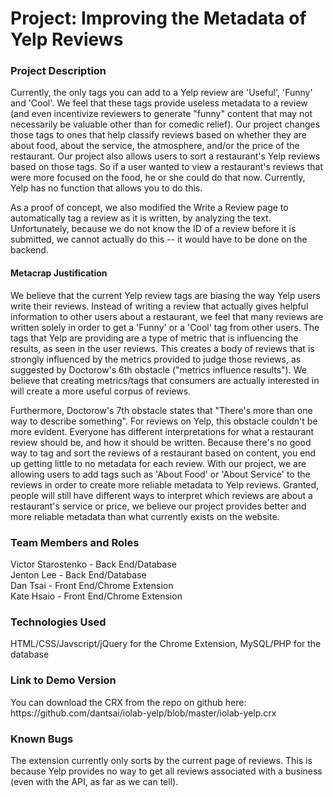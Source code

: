<h1>Project: Improving the Metadata of Yelp Reviews</h1>

<h3>Project Description</h3>
<p>Currently, the only tags you can add to a Yelp review are 'Useful', 'Funny' and 'Cool'. We feel that these tags provide useless metadata to a review (and even incentivize reviewers to generate "funny" content that may not necessarily be valuable other than for comedic relief). Our project changes those tags to ones that help classify reviews based on whether they are about food, about the service, the atmosphere, and/or the price of the restaurant. Our project also allows users to sort a restaurant's Yelp reviews based on those tags. So if a user wanted to view a restaurant's reviews that were more focused on the food, he or she could do that now. Currently, Yelp has no function that allows you to do this.
<p>As a proof of concept, we also modified the Write a Review page to automatically tag a review as it is written, by analyzing the text. Unfortunately, because we do not know the ID of a review before it is submitted, we cannot actually do this -- it would have to be done on the backend.</p>

<h4>Metacrap Justification</h4><p>We believe that the current Yelp review tags are biasing the way Yelp users write their reviews. Instead of writing a review that actually gives helpful information to other users about a restaurant, we feel that many reviews are written solely in order to get a 'Funny' or a 'Cool' tag from other users. The tags that Yelp are providing are a type of metric that is influencing the results, as seen in the user reviews. This creates a body of reviews that is strongly influenced by the metrics provided to judge those reviews, as suggested by Doctorow's 6th obstacle ("metrics influence results"). We believe that creating metrics/tags that consumers are actually interested in will create a more useful corpus of reviews.</p>

<p>Furthermore, Doctorow's 7th obstacle states that "There's more than one way to describe something". For reviews on Yelp, this obstacle couldn't be more evident. Everyone has different interpretations for what a restaurant review should be, and how it should be written. Because there's no good way to tag and sort the reviews of a restaurant based on content, you end up getting little to no metadata for each review. With our project, we are allowing users to add tags such as 'About Food' or 'About Service' to the reviews in order to create more reliable metadata to Yelp reviews. Granted, people will still have different ways to interpret which reviews are about a restaurant's service or price, we believe our project provides better and more reliable metadata than what currently exists on the website.</p>

<h3>Team Members and Roles</h3>
<p>Victor Starostenko - Back End/Database<br/>
Jenton Lee - Back End/Database<br />
Dan Tsai - Front End/Chrome Extension<br />
Kate Hsaio - Front End/Chrome Extension</p>

<h3>Technologies Used</h3>
<p>HTML/CSS/Javscript/jQuery for the Chrome Extension, MySQL/PHP for the database</p>

<h3>Link to Demo Version</h3>
<p>You can download the CRX from the repo on github here: https://github.com/dantsai/iolab-yelp/blob/master/iolab-yelp.crx</p>

<h3>Known Bugs</h3>
<p>The extension currently only sorts by the current page of reviews. This is because Yelp provides no way to get all reviews associated with a business (even with the API, as far as we can tell).</p> 